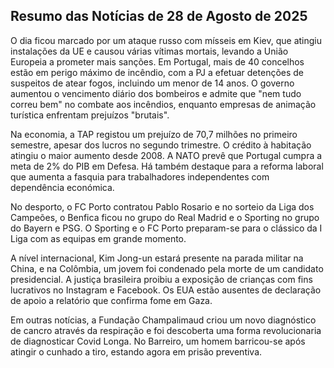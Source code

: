 ## Resumo das Notícias de 28 de Agosto de 2025

O dia ficou marcado por um ataque russo com mísseis em Kiev, que atingiu instalações da UE e causou várias vítimas mortais, levando a União Europeia a prometer mais sanções. Em Portugal, mais de 40 concelhos estão em perigo máximo de incêndio, com a PJ a efetuar detenções de suspeitos de atear fogos, incluindo um menor de 14 anos. O governo aumentou o vencimento diário dos bombeiros e admite que "nem tudo correu bem" no combate aos incêndios, enquanto empresas de animação turística enfrentam prejuízos "brutais".

Na economia, a TAP registou um prejuízo de 70,7 milhões no primeiro semestre, apesar dos lucros no segundo trimestre. O crédito à habitação atingiu o maior aumento desde 2008. A NATO prevê que Portugal cumpra a meta de 2% do PIB em Defesa. Há também destaque para a reforma laboral que aumenta a fasquia para trabalhadores independentes com dependência económica.

No desporto, o FC Porto contratou Pablo Rosario e no sorteio da Liga dos Campeões, o Benfica ficou no grupo do Real Madrid e o Sporting no grupo do Bayern e PSG. O Sporting e o FC Porto preparam-se para o clássico da I Liga com as equipas em grande momento.

A nível internacional, Kim Jong-un estará presente na parada militar na China, e na Colômbia, um jovem foi condenado pela morte de um candidato presidencial. A justiça brasileira proibiu a exposição de crianças com fins lucrativos no Instagram e Facebook. Os EUA estão ausentes de declaração de apoio a relatório que confirma fome em Gaza.

Em outras notícias, a Fundação Champalimaud criou um novo diagnóstico de cancro através da respiração e foi descoberta uma forma revolucionaria de diagnosticar Covid Longa. No Barreiro, um homem barricou-se após atingir o cunhado a tiro, estando agora em prisão preventiva.